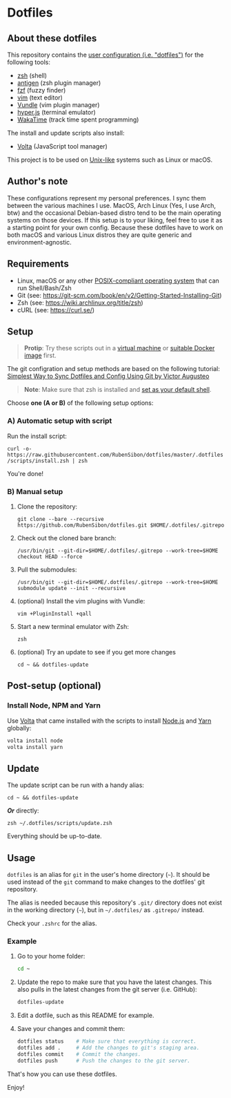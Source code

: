 # Dotfiles

## About these dotfiles

This repository contains the [user configuration (i.e. "dotfiles")](https://en.wikipedia.org/wiki/Hidden_file_and_hidden_directory) for the following tools:

- [zsh](https://wiki.archlinux.org/title/zsh) (shell)
- [antigen](https://github.com/zsh-users/antigen) (zsh plugin manager)
- [fzf](https://github.com/junegunn/fzf) (fuzzy finder)
- [vim](https://www.vim.org/) (text editor)
- [Vundle](https://github.com/VundleVim/Vundle.vim) (vim plugin manager)
- [hyper.js](https://hyper.is/) (terminal emulator)
- [WakaTime](https://wakatime.com/) (track time spent programming)

The install and update scripts also install:

- [Volta](https://volta.sh/) (JavaScript tool manager)

This project is to be used on [Unix-like](https://en.wikipedia.org/wiki/Unix-like) systems such as Linux or macOS.

## Author's note

These configurations represent my personal preferences. I sync them between the various machines I use. MacOS, Arch Linux (Yes, I use Arch, btw) and the occasional Debian-based distro tend to be the main operating systems on those devices. If this setup is to your liking, feel free to use it as a starting point for your own config. Because these dotfiles have to work on both macOS and various Linux distros they are quite generic and environment-agnostic.

## Requirements

- Linux, macOS or any other [POSIX-compliant operating system](https://en.wikipedia.org/wiki/POSIX) that can run Shell/Bash/Zsh
- Git (see: <https://git-scm.com/book/en/v2/Getting-Started-Installing-Git>)
- Zsh (see: <https://wiki.archlinux.org/title/zsh>)
- cURL (see: <https://curl.se/>)

## Setup

> **Protip**: Try these scripts out in a [virtual machine](https://en.wikipedia.org/wiki/Virtual_machine) or [suitable Docker image](https://hub.docker.com/_/ubuntu) first.

The git configration and setup methods are based on the following tutorial: [Simplest Way to Sync Dotfiles and Config Using Git by Victor Augusteo](https://medium.com/@augusteo/simplest-way-to-sync-dotfiles-and-config-using-git-14051af8703a)

> **Note**: Make sure that zsh is installed and [set as your default shell](https://wiki.archlinux.org/title/Command-line_shell#Changing_your_default_shell).

Choose **one (A or B)** of the following setup options:

### A) Automatic setup with script

Run the install script:

`curl -o- https://raw.githubusercontent.com/RubenSibon/dotfiles/master/.dotfiles/scripts/install.zsh | zsh`

You're done!

### B) Manual setup

1. Clone the repository:

    `git clone --bare --recursive https://github.com/RubenSibon/dotfiles.git $HOME/.dotfiles/.gitrepo`

2. Check out the cloned bare branch:

    `/usr/bin/git --git-dir=$HOME/.dotfiles/.gitrepo --work-tree=$HOME checkout HEAD --force`

3. Pull the submodules:

    `/usr/bin/git --git-dir=$HOME/.dotfiles/.gitrepo --work-tree=$HOME submodule update --init --recursive`

4. (optional) Install the vim plugins with Vundle:

    `vim +PluginInstall +qall`

5. Start a new terminal emulator with Zsh:

    `zsh`

6. (optional) Try an update to see if you get more changes

   `cd ~ && dotfiles-update`

## Post-setup (optional)

### Install Node, NPM and Yarn

Use [Volta]([https://github.com/nvm-sh/nvm](https://volta.sh/)) that came installed with the scripts to install [Node.js](https://nodejs.org/) and [Yarn](https://yarnpkg.com/) globally:

```sh
volta install node
volta install yarn
```

## Update

The update script can be run with a handy alias:

`cd ~ && dotfiles-update`

**_Or_** directly:

`zsh ~/.dotfiles/scripts/update.zsh`

Everything should be up-to-date.

## Usage

`dotfiles` is an alias for `git` in the user's home directory (`~`). It should be used instead of the `git` command to make changes to the dotfiles' git repository.

The alias is needed because this repository's `.git/` directory does not exist in the working directory (`~`), but in `~/.dotfiles/` as `.gitrepo/` instead.

Check your `.zshrc` for the alias.

### Example

1. Go to your home folder:

    ```zsh
    cd ~
    ```

2. Update the repo to make sure that you have the latest changes.
This also pulls in the latest changes from the git server (i.e. GitHub):

    ```zsh
    dotfiles-update
    ```

3. Edit a dotfile, such as this README for example.

4. Save your changes and commit them:

    ```zsh
    dotfiles status    # Make sure that everything is correct.
    dotfiles add .     # Add the changes to git's staging area.
    dotfiles commit    # Commit the changes.
    dotfiles push      # Push the changes to the git server.
    ```

That's how you can use these dotfiles.

Enjoy!
